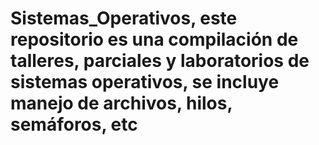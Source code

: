 # Sistemas_Operativos, este repositorio es una compilación de talleres, parciales y laboratorios de sistemas operativos, se incluye manejo de archivos, hilos, semáforos, etc
